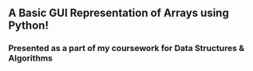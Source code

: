## A Basic GUI Representation of Arrays using Python!
### Presented as a part of my coursework for Data Structures & Algorithms
